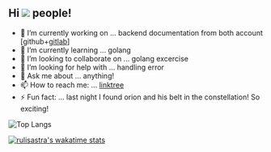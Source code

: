 ## Hi ![](https://visitor-badge.laobi.icu/badge?page_id=rulisastra.visitorbadge) people!

- 🔭 I’m currently working on ... backend documentation from both account [github+[gitlab](https://gitlab.com/rulisastra)]
- 🌱 I’m currently learning ... golang
- 👯 I’m looking to collaborate on ... golang excercise
- 🤔 I’m looking for help with ... handling error
- 💬 Ask me about ... anything!
- 📫 How to reach me: ... [linktree](https://linktr.ee/rulisastra)
- ⚡ Fun fact: ... last night I found orion and his belt in the constellation! So exciting!

![Top Langs](https://github-readme-stats.vercel.app/api/top-langs/?username=rulisastra&layout=compact&langs_count=10)

[![rulisastra's wakatime stats](https://github-readme-stats.vercel.app/api/wakatime?username=rulisastra&layout=compact)](https://github.com/rulisastra/github-readme-stats)
